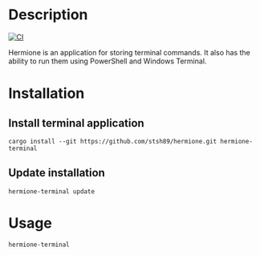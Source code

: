 # Description

[![CI](https://github.com/stsh89/hermione/actions/workflows/ci.yml/badge.svg)](https://github.com/stsh89/hermione/actions/workflows/ci.yml)

Hermione is an application for storing terminal commands. It also has the ability to run them using PowerShell and Windows Terminal.

# Installation

## Install terminal application

```pwsh
cargo install --git https://github.com/stsh89/hermione.git hermione-terminal
```

## Update installation

```pwsh
hermione-terminal update
```

# Usage

```pwsh
hermione-terminal
```
